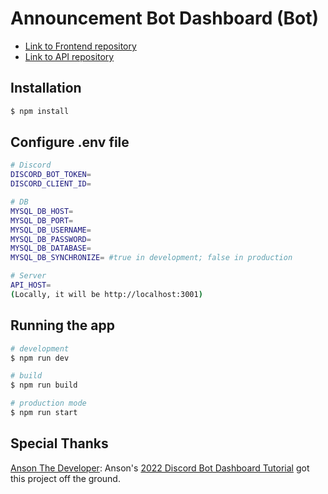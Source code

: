 # Announcement Bot Dashboard (Bot)

- [Link to Frontend repository](https://github.com/bubbzDotDev/bot-dashboard)
- [Link to API repository](https://github.com/bubbzDotDev/bot-dashboard-api)

## Installation

```bash
$ npm install
```

## Configure .env file
```bash
# Discord
DISCORD_BOT_TOKEN=
DISCORD_CLIENT_ID=

# DB 
MYSQL_DB_HOST=
MYSQL_DB_PORT=
MYSQL_DB_USERNAME=
MYSQL_DB_PASSWORD=
MYSQL_DB_DATABASE=
MYSQL_DB_SYNCHRONIZE= #true in development; false in production

# Server
API_HOST=
(Locally, it will be http://localhost:3001)
```

## Running the app

```bash
# development
$ npm run dev

# build
$ npm run build

# production mode
$ npm run start
```
## Special Thanks
[Anson The Developer](https://www.youtube.com/c/AnsontheDeveloper): 
Anson's [2022 Discord Bot Dashboard Tutorial](https://youtube.com/playlist?list=PL_cUvD4qzbkyX4Wp8TAfjpttjUldDWJnp) got this project off the ground.